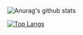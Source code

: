 
<!--
**dragoneena12/dragoneena12** is a ✨ _special_ ✨ repository because its `README.md` (this file) appears on your GitHub profile.

Here are some ideas to get you started:

- 🔭 I’m currently working on ...
- 🌱 I’m currently learning ...
- 👯 I’m looking to collaborate on ...
- 🤔 I’m looking for help with ...
- 💬 Ask me about ...
- 📫 How to reach me: ...
- 😄 Pronouns: ...
- ⚡ Fun fact: ...
-->
![Anurag's github stats](https://github-readme-stats.vercel.app/api?username=dragoneena12&show_icons=true&theme=tokyonight)

[![Top Langs](https://github-readme-stats.vercel.app/api/top-langs/?username=dragoneena12&layout=compact&theme=tokyonight)](https://github.com/anuraghazra/github-readme-stats)
